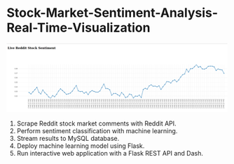# Stock-Market-Sentiment-Analysis-Real-Time-Visualization


![GitHub Logo](/images/dash.png)

1. Scrape Reddit stock market comments with Reddit API.
2. Perform sentiment classification with machine learning.
3. Stream results to MySQL database.
4. Deploy machine learning model using Flask.
4. Run interactive web application with a Flask REST API and Dash.
